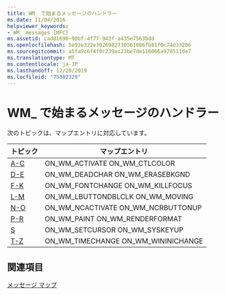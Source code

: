 ```yaml
---
title: WM_ で始まるメッセージのハンドラー
ms.date: 11/04/2016
helpviewer_keywords:
- WM_ messages [MFC]
ms.assetid: cad81690-90bf-4f77-943f-a435e7563bdd
ms.openlocfilehash: 5e92e322e3026982730561086fb81f0c74d33286
ms.sourcegitcommit: a5fa9c6f4f0c239ac23be7de116066a978511de7
ms.translationtype: MT
ms.contentlocale: ja-JP
ms.lasthandoff: 12/20/2019
ms.locfileid: "75302329"
---
```

# <a name="handlers-for-wm_-messages"></a>WM_ で始まるメッセージのハンドラー

次のトピックは、マップエントリに対応しています。

|トピック|マップエントリ|
|-----------|-----------------|
|[A-C](../../mfc/reference/wm-message-handlers-a-c.md)|ON_WM_ACTIVATE ON_WM_CTLCOLOR|
|[D-E](../../mfc/reference/wm-message-handlers-d-e.md)|ON_WM_DEADCHAR ON_WM_ERASEBKGND|
|[F-K](../../mfc/reference/wm-message-handlers-f-k.md)|ON_WM_FONTCHANGE ON_WM_KILLFOCUS|
|[L-M](../../mfc/reference/wm-message-handlers-l-m.md)|ON_WM_LBUTTONDBLCLK ON_WM_MOVING|
|[N-O](../../mfc/reference/wm-message-handlers-n-o.md)|ON_WM_NCACTIVATE ON_WM_NCRBUTTONUP|
|[P-R](../../mfc/reference/wm-messages-p-r.md)|ON_WM_PAINT ON_WM_RENDERFORMAT|
|[S](../../mfc/reference/wm-messages-s.md)|ON_WM_SETCURSOR ON_WM_SYSKEYUP|
|[T-Z](../../mfc/reference/wm-messages-t-z.md)|ON_WM_TIMECHANGE ON_WM_WININICHANGE|

## <a name="see-also"></a>関連項目

[メッセージ マップ](../../mfc/reference/message-maps-mfc.md)
